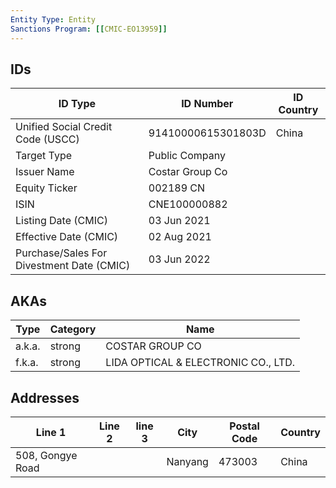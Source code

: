 ```yaml
---
Entity Type: Entity
Sanctions Program: [[CMIC-EO13959]]
---
```


## IDs
| ID Type | ID Number | ID Country |
|---------|-----------|------------|
| Unified Social Credit Code (USCC) | 91410000615301803D | China |
| Target Type | Public Company |  |
| Issuer Name | Costar Group Co |  |
| Equity Ticker | 002189 CN |  |
| ISIN | CNE100000882 |  |
| Listing Date (CMIC) | 03 Jun 2021 |  |
| Effective Date (CMIC) | 02 Aug 2021 |  |
| Purchase/Sales For Divestment Date (CMIC) | 03 Jun 2022 |  |


## AKAs
| Type | Category | Name      | 
|------|----------|-----------|
| a.k.a. | strong | COSTAR GROUP CO |
| f.k.a. | strong | LIDA OPTICAL & ELECTRONIC CO., LTD. |


## Addresses
| Line 1 | Line 2 | line 3 | City | Postal Code| Country | 
|--------|--------|--------|------|------------|---------|
| 508, Gongye Road |  |  | Nanyang | 473003 | China |

